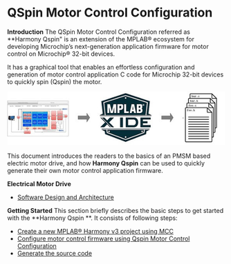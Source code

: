# QSpin Motor Control Configuration

**Introduction**
The QSpin Motor Control Configuration referred as **Harmony Qspin" is an extension of the MPLAB® ecosystem for developing Microchip’s next-generation application firmware for motor control on Microchip® 32-bit devices. 

It has a graphical tool that enables an effortless configuration and generation of motor control application C code for Microchip 32-bit devices to quickly spin (Qspin) the motor. 

![System Configuration](GUID-ED3DAE76-705E-4BD0-9646-C263DD1E2035-low.jpg)


This document introduces the readers to the basics of an PMSM based electric motor drive, and how **Harmony Qspin** can be used to quickly generate their own motor control application firmware. 

**Electrical Motor Drive**

- [Software Design and Architecture ](GUID-3D21A744-D128-4A47-ACAF-BDE8FF6807FB.md)
 

**Getting Started**
This section briefly describes the basic steps to get started with the **Harmony Qspin **. It consists of following steps:

- [Create a new MPLAB® Harmony v3 project using MCC](GUID-4BC354C1-6447-4A73-BF2C-3672A39E45FF.md)
- [Configure motor control firmware using Qspin Motor Control Configuration](GUID-C24E103D-6B6E-4B10-9125-F8A8447035B0.md)
- [Generate the source code](GUID-35094575-C2AE-491B-B8DB-85D7198458CB.md)

